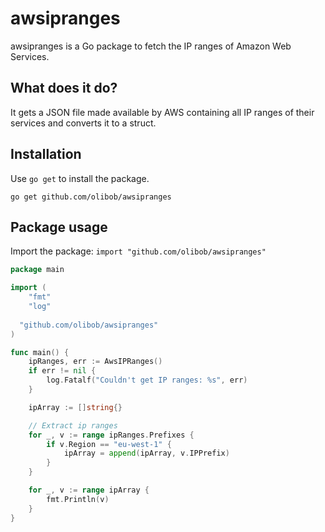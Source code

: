 # awsipranges

awsipranges is a Go package to fetch the IP ranges of Amazon Web Services.

## What does it do?

It gets a JSON file made available by AWS containing all IP ranges of their services and converts it to a struct.

## Installation

Use `go get` to install the package.

```
go get github.com/olibob/awsipranges
```

## Package usage

Import the package: `import "github.com/olibob/awsipranges"`

```GO
package main

import (
	"fmt"
	"log"
  
  "github.com/olibob/awsipranges"
)

func main() {
	ipRanges, err := AwsIPRanges()
	if err != nil {
		log.Fatalf("Couldn't get IP ranges: %s", err)
	}

	ipArray := []string{}

	// Extract ip ranges
	for _, v := range ipRanges.Prefixes {
		if v.Region == "eu-west-1" {
			ipArray = append(ipArray, v.IPPrefix)
		}
	}

	for _, v := range ipArray {
		fmt.Println(v)
	}
}
```

